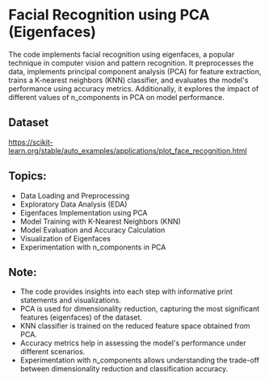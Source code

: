 # Facial Recognition using PCA (Eigenfaces)


The code implements facial recognition using eigenfaces, a popular technique in computer vision and pattern recognition. It preprocesses the data, implements principal component analysis (PCA) for feature extraction, trains a K-nearest neighbors (KNN) classifier, and evaluates the model's performance using accuracy metrics. Additionally, it explores the impact of different values of n_components in PCA on model performance.

## Dataset
https://scikit-learn.org/stable/auto_examples/applications/plot_face_recognition.html

## Topics:

- Data Loading and Preprocessing
- Exploratory Data Analysis (EDA)
- Eigenfaces Implementation using PCA
- Model Training with K-Nearest Neighbors (KNN)
- Model Evaluation and Accuracy Calculation
- Visualization of Eigenfaces
- Experimentation with n_components in PCA
  
## Note:

- The code provides insights into each step with informative print statements and visualizations.
- PCA is used for dimensionality reduction, capturing the most significant features (eigenfaces) of the dataset.
- KNN classifier is trained on the reduced feature space obtained from PCA.
- Accuracy metrics help in assessing the model's performance under different scenarios.
- Experimentation with n_components allows understanding the trade-off between dimensionality reduction and classification accuracy.




